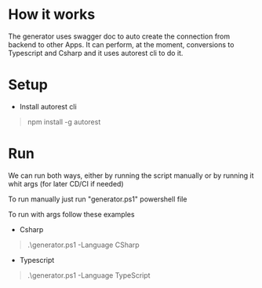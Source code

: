 # How it works

The generator uses swagger doc to auto create the connection from backend to other Apps. It can perform, at the moment, conversions to Typescript and Csharp and it uses autorest cli to do it.

# Setup

* Install autorest cli

> npm install -g autorest

# Run

We can run both ways, either by running the script manually or by running it whit args (for later CD/CI if needed)

To run manually just run "generator.ps1" powershell file

To run with args follow these examples

* Csharp

> .\generator.ps1 -Language CSharp

* Typescript

> .\generator.ps1 -Language TypeScript